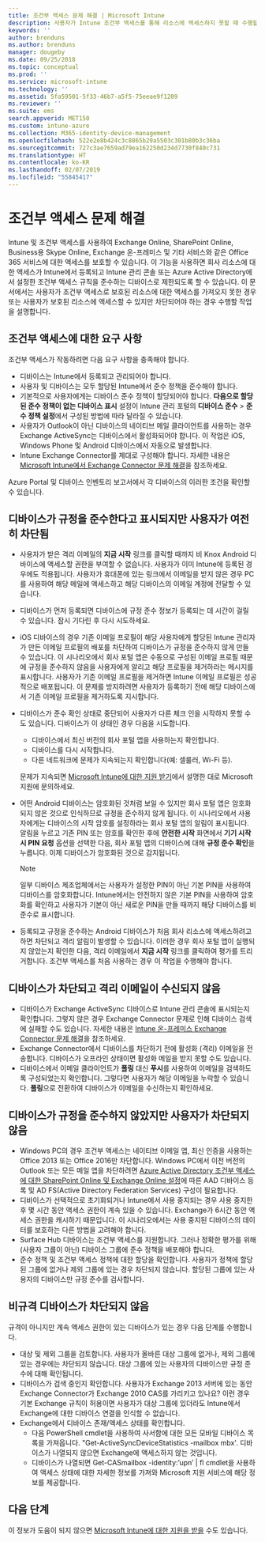 ```yaml
---
title: 조건부 액세스 문제 해결 | Microsoft Intune
description: 사용자가 Intune 조건부 액세스를 통해 리소스에 액세스하지 못할 때 수행할 작업입니다.
keywords: ''
author: brenduns
ms.author: brenduns
manager: dougeby
ms.date: 09/25/2018
ms.topic: conceptual
ms.prod: ''
ms.service: microsoft-intune
ms.technology: ''
ms.assetid: 5fa59501-5f33-46b7-a5f5-75eeae9f1209
ms.reviewer: ''
ms.suite: ems
search.appverid: MET150
ms.custom: intune-azure
ms.collection: M365-identity-device-management
ms.openlocfilehash: 522e2e8b424c3c8865b29a5503c301b80b3c36ba
ms.sourcegitcommit: 727c3ae7659ad79ea162250d234d7730f840c731
ms.translationtype: HT
ms.contentlocale: ko-KR
ms.lasthandoff: 02/07/2019
ms.locfileid: "55845417"
---
```

# <a name="troubleshoot-conditional-access"></a>조건부 액세스 문제 해결

Intune 및 조건부 액세스를 사용하여 Exchange Online, SharePoint Online, Business용 Skype Online, Exchange 온-프레미스 및 기타 서비스와 같은 Office 365 서비스에 대한 액세스를 보호할 수 있습니다. 이 기능을 사용하면 회사 리소스에 대한 액세스가 Intune에서 등록되고 Intune 관리 콘솔 또는 Azure Active Directory에서 설정한 조건부 액세스 규칙을 준수하는 디바이스로 제한되도록 할 수 있습니다. 이 문서에서는 사용자가 조건부 액세스로 보호된 리소스에 대한 액세스를 가져오지 못한 경우 또는 사용자가 보호된 리소스에 액세스할 수 있지만 차단되어야 하는 경우 수행할 작업을 설명합니다.

## <a name="requirements-for-conditional-access"></a>조건부 액세스에 대한 요구 사항

조건부 액세스가 작동하려면 다음 요구 사항을 충족해야 합니다.

- 디바이스는 Intune에서 등록되고 관리되어야 합니다.
- 사용자 및 디바이스는 모두 할당된 Intune에서 준수 정책을 준수해야 합니다.
- 기본적으로 사용자에게는 디바이스 준수 정책이 할당되어야 합니다. **다음으로 할당된 준수 정책이 없는 디바이스 표시** 설정이 Intune 관리 포털의 **디바이스 준수** > **준수 정책 설정**에서 구성된 방법에 따라 달라질 수 있습니다.
-   사용자가 Outlook이 아닌 디바이스의 네이티브 메일 클라이언트를 사용하는 경우 Exchange ActiveSync는 디바이스에서 활성화되어야 합니다. 이 작업은 iOS, Windows Phone 및 Android 디바이스에서 자동으로 발생합니다.
-   Intune Exchange Connector를 제대로 구성해야 합니다. 자세한 내용은 [Microsoft Intune에서 Exchange Connector 문제 해결](troubleshoot-exchange-connector.md)을 참조하세요.

Azure Portal 및 디바이스 인벤토리 보고서에서 각 디바이스의 이러한 조건을 확인할 수 있습니다.

## <a name="devices-appear-compliant-but-users-are-still-blocked"></a>디바이스가 규정을 준수한다고 표시되지만 사용자가 여전히 차단됨

- 사용자가 받은 격리 이메일의 **지금 시작** 링크를 클릭할 때까지 비 Knox Android 디바이스에 액세스할 권한을 부여할 수 없습니다. 사용자가 이미 Intune에 등록된 경우에도 적용됩니다. 사용자가 휴대폰에 있는 링크에서 이메일을 받지 않은 경우 PC를 사용하여 해당 메일에 액세스하고 해당 디바이스의 이메일 계정에 전달할 수 있습니다.
- 디바이스가 먼저 등록되면 디바이스에 규정 준수 정보가 등록되는 데 시간이 걸릴 수 있습니다. 잠시 기다린 후 다시 시도하세요.
- iOS 디바이스의 경우 기존 이메일 프로필이 해당 사용자에게 할당된 Intune 관리자가 만든 이메일 프로필의 배포를 차단하여 디바이스가 규정을 준수하지 않게 만들 수 있습니다. 이 시나리오에서 회사 포털 앱은 수동으로 구성된 이메일 프로필 때문에 규정을 준수하지 않음을 사용자에게 알리고 해당 프로필을 제거하라는 메시지를 표시합니다. 사용자가 기존 이메일 프로필을 제거하면 Intune 이메일 프로필은 성공적으로 배포됩니다. 이 문제를 방지하려면 사용자가 등록하기 전에 해당 디바이스에서 기존 이메일 프로필을 제거하도록 지시합니다.
- 디바이스가 준수 확인 상태로 중단되어 사용자가 다른 체크 인을 시작하지 못할 수도 있습니다. 디바이스가 이 상태인 경우 다음을 시도합니다.
  - 디바이스에서 최신 버전의 회사 포털 앱을 사용하는지 확인합니다.
  - 디바이스를 다시 시작합니다.
  - 다른 네트워크에 문제가 지속되는지 확인합니다(예: 셀룰러, Wi-Fi 등).

  문제가 지속되면 [Microsoft Intune에 대한 지원 받기](get-support.md)에서 설명한 대로 Microsoft 지원에 문의하세요.
- 어떤 Android 디바이스는 암호화된 것처럼 보일 수 있지만 회사 포털 앱은 암호화되지 않은 것으로 인식하므로 규정을 준수하지 않게 됩니다. 이 시나리오에서 사용자에게는 디바이스의 시작 암호를 설정하라는 회사 포털 앱의 알림이 표시됩니다. 알림을 누르고 기존 PIN 또는 암호를 확인한 후에 **안전한 시작** 화면에서 **기기 시작 시 PIN 요청** 옵션을 선택한 다음, 회사 포털 앱의 디바이스에 대해 **규정 준수 확인**을 누릅니다. 이제 디바이스가 암호화된 것으로 감지됩니다. 
  > [!NOTE]
  > 일부 디바이스 제조업체에서는 사용자가 설정한 PIN이 아닌 기본 PIN을 사용하여 디바이스를 암호화합니다. Intune에서는 안전하지 않은 기본 PIN을 사용하여 암호화를 확인하고 사용자가 기본이 아닌 새로운 PIN을 만들 때까지 해당 디바이스를 비준수로 표시합니다.
- 등록되고 규정을 준수하는 Android 디바이스가 처음 회사 리소스에 액세스하려고 하면 차단되고 격리 알림이 발생할 수 있습니다. 이러한 경우 회사 포털 앱이 실행되지 않았는지 확인한 다음, 격리 이메일에서 **지금 시작** 링크를 클릭하여 평가를 트리거합니다. 조건부 액세스를 처음 사용하는 경우 이 작업을 수행해야 합니다.

## <a name="devices-are-blocked-and-no-quarantine-email-is-received"></a>디바이스가 차단되고 격리 이메일이 수신되지 않음

- 디바이스가 Exchange ActiveSync 디바이스로 Intune 관리 콘솔에 표시되는지 확인합니다. 그렇지 않은 경우 Exchange Connector 문제로 인해 디바이스 검색에 실패할 수도 있습니다. 자세한 내용은 [Intune 온-프레미스 Exchange Connector 문제 해결](troubleshoot-exchange-connector.md)을 참조하세요.
- Exchange Connector에서 디바이스를 차단하기 전에 활성화 (격리) 이메일을 전송합니다. 디바이스가 오프라인 상태이면 활성화 메일을 받지 못할 수도 있습니다. 
- 디바이스에서 이메일 클라이언트가 **폴링** 대신 **푸시**를 사용하여 이메일을 검색하도록 구성되었는지 확인합니다. 그렇다면 사용자가 해당 이메일을 누락할 수 있습니다. **폴링**으로 전환하여 디바이스가 이메일을 수신하는지 확인하세요.

## <a name="devices-are-noncompliant-but-users-are-not-blocked"></a>디바이스가 규정을 준수하지 않았지만 사용자가 차단되지 않음

- Windows PC의 경우 조건부 액세스는 네이티브 이메일 앱, 최신 인증을 사용하는 Office 2013 또는 Office 2016만 차단합니다. Windows PC에서 이전 버전의 Outlook 또는 모든 메일 앱을 차단하려면 [Azure Active Directory 조건부 액세스에 대한 SharePoint Online 및 Exchange Online 설정](https://docs.microsoft.com/azure/active-directory/active-directory-conditional-access-no-modern-authentication)에 따른 AAD 디바이스 등록 및 AD FS(Active Directory Federation Services) 구성이 필요합니다. 
- 디바이스가 선택적으로 초기화되거나 Intune에서 사용 중지되는 경우 사용 중지한 후 몇 시간 동안 액세스 권한이 계속 있을 수 있습니다. Exchange가 6시간 동안 액세스 권한을 캐시하기 때문입니다. 이 시나리오에서는 사용 중지된 디바이스의 데이터를 보호하는 다른 방법을 고려해야 합니다.
- Surface Hub 디바이스는 조건부 액세스를 지원합니다. 그러나 정확한 평가를 위해 (사용자 그룹이 아닌) 디바이스 그룹에 준수 정책을 배포해야 합니다.
- 준수 정책 및 조건부 액세스 정책에 대한 할당을 확인합니다. 사용자가 정책에 할당된 그룹에 없거나 제외 그룹에 있는 경우 차단되지 않습니다. 할당된 그룹에 있는 사용자의 디바이스만 규정 준수를 검사합니다.

## <a name="noncompliant-device-is-not-blocked"></a>비규격 디바이스가 차단되지 않음

규격이 아니지만 계속 액세스 권한이 있는 디바이스가 있는 경우 다음 단계를 수행합니다.
- 대상 및 제외 그룹을 검토합니다. 사용자가 올바른 대상 그룹에 없거나, 제외 그룹에 있는 경우에는 차단되지 않습니다. 대상 그룹에 있는 사용자의 디바이스만 규정 준수에 대해 확인됩니다.
- 디바이스가 검색 중인지 확인합니다. 사용자가 Exchange 2013 서버에 있는 동안 Exchange Connector가 Exchange 2010 CAS를 가리키고 있나요? 이런 경우 기본 Exchange 규칙이 허용이면 사용자가 대상 그룹에 있더라도 Intune에서 Exchange에 대한 디바이스 연결을 인식할 수 없습니다.
- Exchange에서 디바이스 존재/액세스 상태를 확인합니다.
  - 다음 PowerShell cmdlet을 사용하여 사서함에 대한 모든 모바일 디바이스 목록을 가져옵니다. "Get-ActiveSyncDeviceStatistics -mailbox mbx'. 디바이스가 나열되지 않으면 Exchange에 액세스하지 않는 것입니다.
  - 디바이스가 나열되면 Get-CASmailbox -identity:’upn’ | fl cmdlet을 사용하여 액세스 상태에 대한 자세한 정보를 가져와 Microsoft 지원 서비스에 해당 정보를 제공합니다.

## <a name="next-steps"></a>다음 단계
이 정보가 도움이 되지 않으면 [Microsoft Intune에 대한 지원을 받을](get-support.md) 수도 있습니다.
